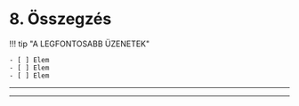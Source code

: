 <!--
CO_OP_TRANSLATOR_METADATA:
{
  "original_hash": "ef7f514ede16a170411752b56bedaa5a",
  "translation_date": "2025-09-25T02:07:39+00:00",
  "source_file": "workshop/docs/instructions/7-Wrap-up.md",
  "language_code": "hu"
}
-->
# 8. Összegzés

!!! tip "A LEGFONTOSABB ÜZENETEK"

    - [ ] Elem
    - [ ] Elem
    - [ ] Elem

---

---

